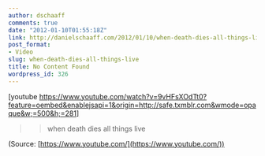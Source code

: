 ```yaml
---
author: dschaaff
comments: true
date: "2012-01-10T01:55:18Z"
link: http://danielschaaff.com/2012/01/10/when-death-dies-all-things-live/
post_format:
- Video
slug: when-death-dies-all-things-live
title: No Content Found
wordpress_id: 326
---
```


[youtube https://www.youtube.com/watch?v=9vHFsXOdTt0?feature=oembed&enablejsapi=1&origin=http://safe.txmblr.com&wmode=opaque&w;=500&h;=281]


<blockquote>

> 
> when death dies all things live
> 
> 
</blockquote>

(Source: [https://www.youtube.com/](https://www.youtube.com/))
